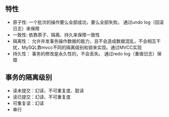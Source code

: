 ## 特性
- 原子性: 一个批次的操作要么全部成功，要么全部失败。 通过undo log（回滚日志）来保障
- 一致性: 依靠原子、隔离、持久来保障一致性
- 隔离性： 允许并发事务操作数据的能力，且不会造成数据混乱，不会相互干扰，MySQL靠mvcc不同的隔离级别和锁来实现。通过MVCC实现
- 持久性： 事务的修改是永久性的，不会丢失。 通过redo log（重做日志）保障


## 事务的隔离级别
- 读未提交：幻读、不可重复度、脏读
- 读已提交：幻读、不可重复度
- 可重复读：幻读
- 串行

